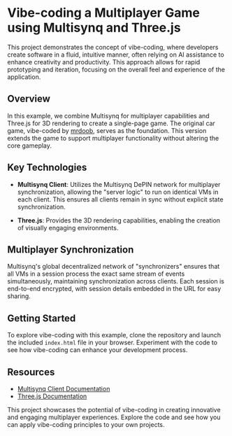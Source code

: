 # Vibe-coding a Multiplayer Game using Multisynq and Three.js

This project demonstrates the concept of vibe-coding, where developers create software in a fluid, intuitive manner, often relying on AI assistance to enhance creativity and productivity. This approach allows for rapid prototyping and iteration, focusing on the overall feel and experience of the application.

## Overview

In this example, we combine Multisynq for multiplayer capabilities and Three.js for 3D rendering to create a single-page game. The original car game, vibe-coded by [mrdoob](https://x.com/mrdoob/status/1904829276530016641), serves as the foundation. This version extends the game to support multiplayer functionality without altering the core gameplay.

## Key Technologies

- **Multisynq Client**: Utilizes the Multisynq DePIN network for multiplayer synchronization, allowing the "server logic" to run on identical VMs in each client. This ensures all clients remain in sync without explicit state synchronization.

- **Three.js**: Provides the 3D rendering capabilities, enabling the creation of visually engaging environments.

## Multiplayer Synchronization

Multisynq's global decentralized network of "synchronizers" ensures that all VMs in a session process the exact same stream of events simultaneously, maintaining synchronization across clients. Each session is end-to-end encrypted, with session details embedded in the URL for easy sharing.

## Getting Started

To explore vibe-coding with this example, clone the repository and launch the included `index.html` file in your browser. Experiment with the code to see how vibe-coding can enhance your development process.

## Resources

- [Multisynq Client Documentation](https://multisynq.io/docs/client)
- [Three.js Documentation](https://threejs.org/docs/)

This project showcases the potential of vibe-coding in creating innovative and engaging multiplayer experiences. Explore the code and see how you can apply vibe-coding principles to your own projects.